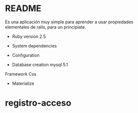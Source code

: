 # README
Es una aplicación muy simple para aprender a usar propiedades elementales  de rails, para un principiate.


* Ruby version 2.5

* System dependencies 

* Configuration

* Database creation mysql 5.1

Framework Css
* Materialize 

# registro-acceso
